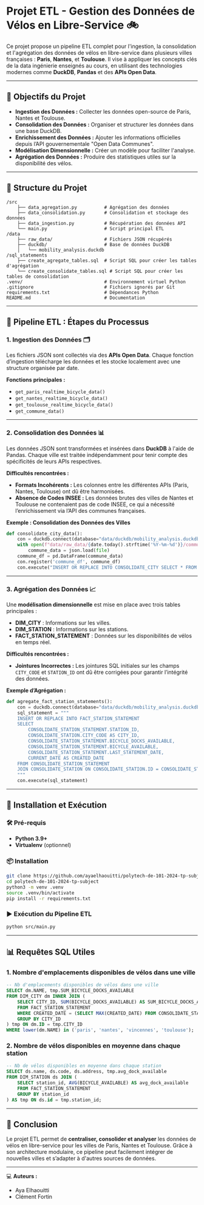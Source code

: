 # **Projet ETL - Gestion des Données de Vélos en Libre-Service** 🚲

Ce projet propose un pipeline ETL complet pour l'ingestion, la consolidation et l'agrégation des données de vélos en libre-service dans plusieurs villes françaises : **Paris**, **Nantes**, et **Toulouse**. Il vise à appliquer les concepts clés de la data ingénierie enseignés au cours, en utilisant des technologies modernes comme **DuckDB**, **Pandas** et des **APIs Open Data**.

---

## **🎯 Objectifs du Projet**

- **Ingestion des Données :** Collecter les données open-source de Paris, Nantes et Toulouse.
- **Consolidation des Données :** Organiser et structurer les données dans une base DuckDB.
- **Enrichissement des Données :** Ajouter les informations officielles depuis l’API gouvernementale "Open Data Communes".
- **Modélisation Dimensionnelle :** Créer un modèle pour faciliter l'analyse.
- **Agrégation des Données :** Produire des statistiques utiles sur la disponibilité des vélos.

---

## **📁 Structure du Projet**

```
/src
    ├── data_agregation.py          # Agrégation des données
    ├── data_consolidation.py       # Consolidation et stockage des données
    ├── data_ingestion.py           # Récupération des données API
    └── main.py                     # Script principal ETL
/data
    ├── raw_data/                   # Fichiers JSON récupérés
    ├── duckdb/                     # Base de données DuckDB
    │   └── mobility_analysis.duckdb
/sql_statements
    ├── create_agregate_tables.sql  # Script SQL pour créer les tables d'agrégation
    └── create_consolidate_tables.sql # Script SQL pour créer les tables de consolidation
.venv/                              # Environnement virtuel Python
.gitignore                          # Fichiers ignorés par Git
requirements.txt                    # Dépendances Python
README.md                           # Documentation
```

---

## **🔄 Pipeline ETL : Étapes du Processus**

### **1. Ingestion des Données** 🗂️

Les fichiers JSON sont collectés via des **APIs Open Data**. Chaque fonction d’ingestion télécharge les données et les stocke localement avec une structure organisée par date. 

**Fonctions principales :**
- `get_paris_realtime_bicycle_data()`
- `get_nantes_realtime_bicycle_data()`
- `get_toulouse_realtime_bicycle_data()`
- `get_commune_data()`

---

### **2. Consolidation des Données** 📊

Les données JSON sont transformées et insérées dans **DuckDB** à l'aide de Pandas. Chaque ville est traitée indépendamment pour tenir compte des spécificités de leurs APIs respectives.

**Difficultés rencontrées :**
- **Formats Incohérents :** Les colonnes entre les différentes APIs (Paris, Nantes, Toulouse) ont dû être harmonisées.
- **Absence de Codes INSEE :** Les données brutes des villes de Nantes et Toulouse ne contenaient pas de code INSEE, ce qui a nécessité l’enrichissement via l’API des communes françaises.

**Exemple : Consolidation des Données des Villes**
```python
def consolidate_city_data():
    con = duckdb.connect(database="data/duckdb/mobility_analysis.duckdb", read_only=False)
    with open(f"data/raw_data/{date.today().strftime('%Y-%m-%d')}/commune_data.json", "r") as file:
        commune_data = json.load(file)
    commune_df = pd.DataFrame(commune_data)
    con.register('commune_df', commune_df)
    con.execute("INSERT OR REPLACE INTO CONSOLIDATE_CITY SELECT * FROM commune_df;")
```

---

### **3. Agrégation des Données** 📈

Une **modélisation dimensionnelle** est mise en place avec trois tables principales :
- **DIM_CITY** : Informations sur les villes.
- **DIM_STATION** : Informations sur les stations.
- **FACT_STATION_STATEMENT** : Données sur les disponibilités de vélos en temps réel.

**Difficultés rencontrées :**
- **Jointures Incorrectes :** Les jointures SQL initiales sur les champs `CITY_CODE` et `STATION_ID` ont dû être corrigées pour garantir l’intégrité des données.

**Exemple d’Agrégation :**
```python
def agregate_fact_station_statements():
    con = duckdb.connect(database="data/duckdb/mobility_analysis.duckdb", read_only=False)
    sql_statement = """
    INSERT OR REPLACE INTO FACT_STATION_STATEMENT
    SELECT
        CONSOLIDATE_STATION_STATEMENT.STATION_ID,
        CONSOLIDATE_STATION.CITY_CODE AS CITY_ID,
        CONSOLIDATE_STATION_STATEMENT.BICYCLE_DOCKS_AVAILABLE,
        CONSOLIDATE_STATION_STATEMENT.BICYCLE_AVAILABLE,
        CONSOLIDATE_STATION_STATEMENT.LAST_STATEMENT_DATE,
        CURRENT_DATE AS CREATED_DATE
    FROM CONSOLIDATE_STATION_STATEMENT
    JOIN CONSOLIDATE_STATION ON CONSOLIDATE_STATION.ID = CONSOLIDATE_STATION_STATEMENT.STATION_ID;
    """
    con.execute(sql_statement)
```

---

## **🚀 Installation et Exécution**

### **🛠️ Pré-requis**
- **Python 3.9+**
- **Virtualenv** (optionnel)

### **📦 Installation**
```bash
git clone https://github.com/ayaelhaouitti/polytech-de-101-2024-tp-subject.git
cd polytech-de-101-2024-tp-subject
python3 -m venv .venv
source .venv/bin/activate
pip install -r requirements.txt
```

### **▶️ Exécution du Pipeline ETL**
```bash
python src/main.py
```

---

## **📊 Requêtes SQL Utiles**

### **1. Nombre d'emplacements disponibles de vélos dans une ville**
```sql
-- Nb d'emplacements disponibles de vélos dans une ville
SELECT dm.NAME, tmp.SUM_BICYCLE_DOCKS_AVAILABLE
FROM DIM_CITY dm INNER JOIN (
    SELECT CITY_ID, SUM(BICYCLE_DOCKS_AVAILABLE) AS SUM_BICYCLE_DOCKS_AVAILABLE
    FROM FACT_STATION_STATEMENT
    WHERE CREATED_DATE = (SELECT MAX(CREATED_DATE) FROM CONSOLIDATE_STATION)
    GROUP BY CITY_ID
) tmp ON dm.ID = tmp.CITY_ID
WHERE lower(dm.NAME) in ('paris', 'nantes', 'vincennes', 'toulouse');
```

### **2. Nombre de vélos disponibles en moyenne dans chaque station**
```sql
-- Nb de vélos disponibles en moyenne dans chaque station
SELECT ds.name, ds.code, ds.address, tmp.avg_dock_available
FROM DIM_STATION ds JOIN (
    SELECT station_id, AVG(BICYCLE_AVAILABLE) AS avg_dock_available
    FROM FACT_STATION_STATEMENT
    GROUP BY station_id
) AS tmp ON ds.id = tmp.station_id;
```

---

## **📌 Conclusion**

Le projet ETL permet de **centraliser, consolider et analyser** les données de vélos en libre-service pour les villes de Paris, Nantes et Toulouse. Grâce à son architecture modulaire, ce pipeline peut facilement intégrer de nouvelles villes et s’adapter à d'autres sources de données.

---

💻 **Auteurs :**  
- Aya Elhaouitti  
- Clément Fortin